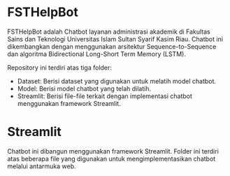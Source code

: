 # FSTHelpBot
FSTHelpBot adalah Chatbot layanan administrasi akademik di Fakultas Sains dan Teknologi Universitas Islam Sultan Syarif Kasim Riau.
Chatbot ini dikembangkan dengan menggunakan arsitektur Sequence-to-Sequence dan algoritma Bidirectional Long-Short Term Memory (LSTM).

Repository ini terdiri atas tiga folder:

* Dataset: Berisi dataset yang digunakan untuk melatih model chatbot.
* Model: Berisi model chatbot yang telah dilatih.
* Streamlit: Berisi file-file terkait dengan implementasi chatbot menggunakan framework Streamlit.

# Streamlit
Chatbot ini dibangun menggunakan framework Streamlit. Folder ini terdiri atas beberapa file yang digunakan untuk mengimplementasikan chatbot melalui antarmuka web.

